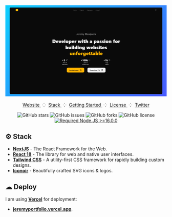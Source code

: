 <div align="center">

<a href="https://jeremyportfolio.vercel.app/" target="_blank">
<img src="public/images/github_readme.png" alt="Screenshot" />
</a>

</p>

<div align="center">
    <a href="https://jeremyportfolio.vercel.app/" target="_blank">
        Website
    </a>
    <span>&nbsp;⁘&nbsp;</span>
    <a href="#-stack">
        Stack
    </a>
    <span>&nbsp;⁘&nbsp;</span>
    <a href="#-getting-started">
        Getting Started
    </a>
    <span>&nbsp;⁘&nbsp;</span>
    <a href="#-license">
        License
    </a>
    <span>&nbsp;⁘&nbsp;</span>
    <a href="https://twitter.com/jeremyjsx" target="_blank">
        Twitter
    </a>
</div>

</p>

![GitHub stars](https://img.shields.io/github/stars/jeremydevcode/myportfolio)
![GitHub issues](https://img.shields.io/github/issues/jeremydevcode/myportfolio)
![GitHub forks](https://img.shields.io/github/forks/jeremydevcode/myportfolio)
![GitHub license](https://img.shields.io/github/license/jeremydevcode/myportfolio)
[![Required Node.JS >=16.0.0](https://img.shields.io/static/v1?label=node&message=%20%3E=16.0.0&logo=node.js&color=3f893e)](https://nodejs.org/about/releases)

</div>

## ⚙ Stack

- [**NextJS**](https://nextjs.org/) - The React Framework for the Web.
- [**React 18**](https://react.dev/) - The library for web and native user interfaces.
- [**Tailwind CSS**](https://tailwindcss.com/) - A utility-first CSS framework for rapidly building custom designs.
- [**Iconoir**](https://iconoir.com/) - Beautifully crafted SVG icons & logos.

## ☁ Deploy

I am using [**Vercel**](https://vercel.com/) for deployment:

- [**jeremyportfolio.vercel.app**](https://jeremyportfolio.vercel.app).
